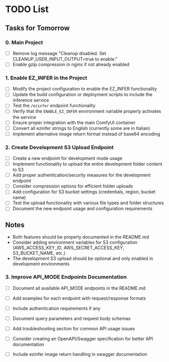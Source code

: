 # TODO List

## Tasks for Tomorrow

### 0. Main Project
- [ ] Remove log message "Cleanup disabled. Set CLEANUP_USER_INPUT_OUTPUT=true to enable."
- [ ] Enable gzip compression in nginx if not already enabled

### 1. Enable EZ_INFER in the Project
- [ ] Modify the project configuration to enable the EZ_INFER functionality
- [ ] Update the build configuration or deployment scripts to include the inference service
- [ ] Test the `/ezinfer` endpoint functionality
- [ ] Verify that the `ENABLE_EZ_INFER` environment variable properly activates the service
- [ ] Ensure proper integration with the main ComfyUI container
- [ ] Convert all ezinfer strings to English (currently some are in Italian)
- [ ] Implement alternative image return format instead of base64 encoding

### 2. Create Development S3 Upload Endpoint
- [ ] Create a new endpoint for development mode usage
- [ ] Implement functionality to upload the entire development folder content to S3
- [ ] Add proper authentication/security measures for the development endpoint
- [ ] Consider compression options for efficient folder uploads
- [ ] Add configuration for S3 bucket settings (credentials, region, bucket name)
- [ ] Test the upload functionality with various file types and folder structures
- [ ] Document the new endpoint usage and configuration requirements

## Notes
- Both features should be properly documented in the README.md
- Consider adding environment variables for S3 configuration (AWS_ACCESS_KEY_ID, AWS_SECRET_ACCESS_KEY, S3_BUCKET_NAME, etc.)
- The development S3 upload should be optional and only enabled in development environments 

### 3. Improve API_MODE Endpoints Documentation
- [ ] Document all available API_MODE endpoints in the README.md
- [ ] Add examples for each endpoint with request/response formats
- [ ] Include authentication requirements if any
- [ ] Document query parameters and request body schemas
- [ ] Add troubleshooting section for common API usage issues
- [ ] Consider creating an OpenAPI/Swagger specification for better API documentation
- [ ] Include ezinfer image return handling in swagger documentation


